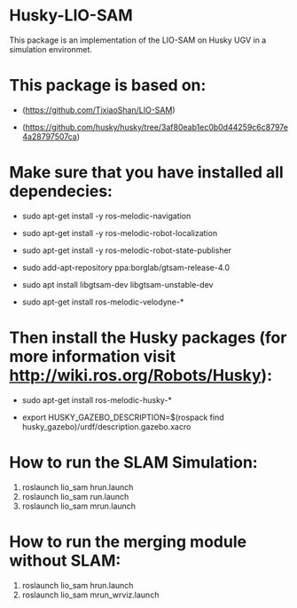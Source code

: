 # Husky-LIO-SAM
This package is an implementation of the LIO-SAM on Husky UGV in a simulation environmet.

This package is based on:
=========================
  - (https://github.com/TixiaoShan/LIO-SAM)
  
  - (https://github.com/husky/husky/tree/3af80eab1ec0b0d44259c6c8797e4a28797507ca)


Make sure that you have installed all dependecies:
==================================================
  - sudo apt-get install -y ros-melodic-navigation
  
  - sudo apt-get install -y ros-melodic-robot-localization
  
  - sudo apt-get install -y ros-melodic-robot-state-publisher
  
  - sudo add-apt-repository ppa:borglab/gtsam-release-4.0
  
  - sudo apt install libgtsam-dev libgtsam-unstable-dev
  
  - sudo apt-get install ros-melodic-velodyne-*
  

Then install the Husky packages (for more information visit http://wiki.ros.org/Robots/Husky):
==============================================================================================
  - sudo apt-get install ros-melodic-husky-*
  
  - export HUSKY_GAZEBO_DESCRIPTION=$(rospack find husky_gazebo)/urdf/description.gazebo.xacro
  

How to run the SLAM Simulation:
===============================
1. roslaunch lio_sam hrun.launch
2. roslaunch lio_sam run.launch
3. roslaunch lio_sam mrun.launch



How to run the merging module without SLAM:
===========================================
1. roslaunch lio_sam hrun.launch
2. roslaunch lio_sam mrun_wrviz.launch
